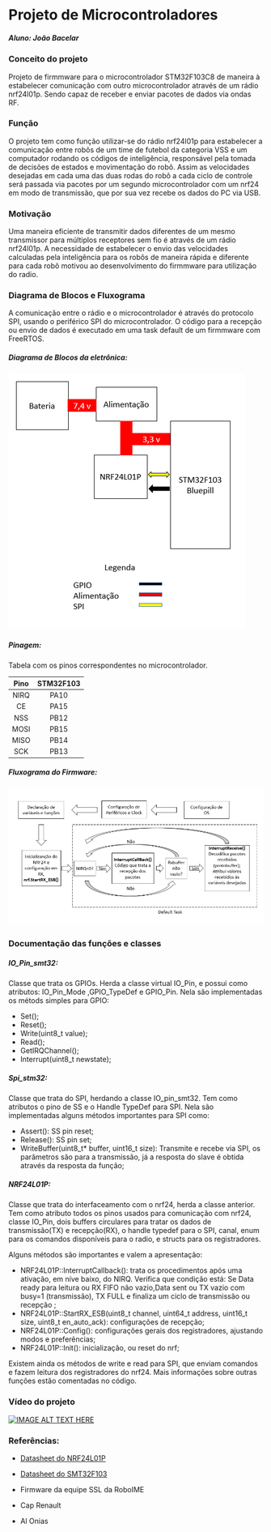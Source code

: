 # Projeto de Microcontroladores

##### Aluno: João Bacelar


### Conceito do projeto
Projeto de firmmware para o microcontrolador STM32F103C8 de maneira à estabelecer comunicação com outro microcontrolador através de um rádio nrf24l01p. Sendo capaz de receber e enviar pacotes de dados via ondas RF. 

### Função

O projeto tem como função utilizar-se do rádio nrf24l01p para estabelecer a comunicação entre robôs de um time de futebol da categoria VSS e um computador rodando os códigos de inteligência, responsável pela tomada de decisões de estados e movimentação do robô. Assim as velocidades desejadas em cada uma das duas rodas do robô a cada ciclo de controle será passada via pacotes por um segundo microcontrolador com um nrf24 em modo de transmissão, que por sua vez recebe os dados do PC via USB.

### Motivação

Uma maneira eficiente de transmitir dados diferentes de um mesmo transmissor para múltiplos receptores sem fio é através de um rádio nrf24l01p. A necessidade de estabelecer o envio das velocidades calculadas pela inteligência para os robôs de maneira rápida e diferente para cada robô motivou ao desenvolvimento do firmmware para utilização do radio.

### Diagrama de Blocos e Fluxograma

A comunicação entre o rádio e o microcontrolador é através do protocolo SPI, usando o periférico SPI do microcontrolador. O código para a recepção ou envio de dados é executado em uma task default de um firmmware com FreeRTOS.

##### Diagrama de Blocos da eletrônica:


![Diagrama de Blocos](blocos.png)


##### Pinagem:
Tabela com os pinos correspondentes no microcontrolador.

| Pino | STM32F103 |
|:----:|:---------:|
| NIRQ |    PA10   |
|  CE  |    PA15   |
|  NSS |    PB12   |
| MOSI |    PB15   |
| MISO |    PB14   |
|  SCK |    PB13   |

##### Fluxograma do Firmware:


![Fluxograma](fluxograma.png)

### Documentação das funções e classes
##### IO_Pin_smt32:
Classe que trata os GPIOs. Herda a classe virtual IO_Pin, e possui como atributos: IO_Pin_Mode ,GPIO_TypeDef e GPIO_Pin.
Nela são implementadas os métods simples para GPIO:
* Set();
* Reset();
* Write(uint8_t value);
* Read();
* GetIRQChannel();
* Interrupt(uint8_t newstate);
##### Spi_stm32:
Classe que trata do SPI, herdando a classe IO_pin_smt32. Tem como atributos o pino de SS e o Handle TypeDef para SPI.
Nela são implementadas alguns métodos importantes para SPI como:
* Assert(): SS pin reset;
* Release(): SS pin set;
* WriteBuffer(uint8_t* buffer, uint16_t size): Transmite e recebe via SPI, os parâmetros são para a transmissão, já a resposta do slave é obtida através da resposta da função;

##### NRF24L01P:
Classe que trata do interfaceamento com o nrf24, herda a classe anterior. Tem como atributo todos os pinos usados para comunicação com nrf24, classe IO_Pin, dois buffers circulares para tratar os dados de transmissão(TX) e recepção(RX), o handle  typedef para o SPI, canal, enum para os comandos disponíveis para o radio, e structs para os registradores.

Alguns métodos são importantes e valem a apresentação:
* NRF24L01P::InterruptCallback(): trata os procedimentos após uma ativação, em níve baixo, do NIRQ. Verifica que condição está:  Se Data ready para leitura ou RX FIFO não vazio,Data sent ou TX vazio com busy=1 (transmissão), TX FULL e finaliza um ciclo de transmissão ou recepção ;
*  NRF24L01P::StartRX_ESB(uint8_t channel, uint64_t address, uint16_t size, uint8_t en_auto_ack): configurações de recepção;
*  NRF24L01P::Config(): configurações gerais dos registradores, ajustando modos e preferências;
* NRF24L01P::Init(): inicialização, ou reset do nrf;

Existem ainda os métodos de write e read para SPI, que enviam comandos e fazem leitura dos registradores do nrf24. Mais informações sobre outras funções estão comentadas no código.

### Vídeo do projeto

[![IMAGE ALT TEXT HERE](http://img.youtube.com/vi/9gLmRpooCuw/0.jpg)](https://www.youtube.com/watch?v=9gLmRpooCuw)



### Referências:
* [Datasheet do NRF24L01P](https://www.sparkfun.com/datasheets/Components/SMD/nRF24L01Pluss_Preliminary_Product_Specification_v1_0.pdf)

* [Datasheet do SMT32F103](http://www.st.com/content/ccc/resource/technical/document/datasheet/33/d4/6f/1d/df/0b/4c/6d/CD00161566.pdf/files/CD00161566.pdf/jcr:content/translations/en.CD00161566.pdf)

* Firmware da equipe SSL da RoboIME

* Cap Renault

* Al Onias 



